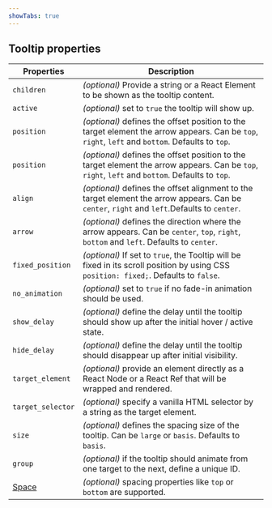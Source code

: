 ```yaml
---
showTabs: true
---
```


## Tooltip properties

| Properties                                  | Description                                                                                                                                                     |
| ------------------------------------------- | --------------------------------------------------------------------------------------------------------------------------------------------------------------- |
| `children`                                  | _(optional)_ Provide a string or a React Element to be shown as the tooltip content.                                                                            |
| `active`                                    | _(optional)_ set to `true` the tooltip will show up.                                                                                                            |
| `position`                                  | _(optional)_ defines the offset position to the target element the arrow appears. Can be `top`, `right`, `left` and `bottom`. Defaults to `top`. |
| `position`                                  | _(optional)_ defines the offset position to the target element the arrow appears. Can be `top`, `right`, `left` and `bottom`. Defaults to `top`. |
| `align`                                     | _(optional)_ defines the offset alignment to the target element the arrow appears. Can be `center`, `right` and `left`.Defaults to `center`.     |
| `arrow`                                     | _(optional)_ defines the direction where the arrow appears. Can be `center`, `top`, `right`, `bottom` and `left`. Defaults to `center`.                         |
| `fixed_position`                            | _(optional)_ If set to `true`, the Tooltip will be fixed in its scroll position by using CSS `position: fixed;`. Defaults to `false`.                          |
| `no_animation`                              | _(optional)_ set to `true` if no fade-in animation should be used.                                                                                              |
| `show_delay`                                | _(optional)_ define the delay until the tooltip should show up after the initial hover / active state.                                                              |
| `hide_delay`                                | _(optional)_ define the delay until the tooltip should disappear up after initial visibility.                                                                   |
| `target_element`                            | _(optional)_ provide an element directly as a React Node or a React Ref that will be wrapped and rendered.                                                      |
| `target_selector`                           | _(optional)_ specify a vanilla HTML selector by a string as the target element.                                                                                 |
| `size`                                      | _(optional)_ defines the spacing size of the tooltip. Can be `large` or `basis`. Defaults to `basis`.                                                           |
| `group`                                     | _(optional)_ if the tooltip should animate from one target to the next, define a unique ID.                                                                    |
| [Space](/uilib/components/space/properties) | _(optional)_ spacing properties like `top` or `bottom` are supported.                                                                                           |
